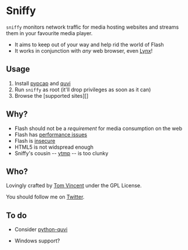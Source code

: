 # Sniffy

`sniffy` monitors network traffic for media hosting websites and streams them in
your favourite media player.

* It aims to keep out of your way and help rid the world of Flash
* It works in conjunction with *any* web browser, even [Lynx][]!

## Usage

1. Install [pypcap][] and [quvi][]
2. Run `sniffy` as root (it'll drop privileges as soon as it can)
3. Browse the [supported sites][]

## Why?

* Flash should not be a *requirement* for media consumption on the web
* Flash has [performance issues][fper]
* Flash is [insecure][fsec]
* HTML5 is not widspread enough
* Sniffy's cousin -- [ytmp][] -- is too clunky

## Who?

Lovingly crafted by [Tom Vincent][home] under the GPL License.

You should follow me on [Twitter][].

## To do

* Consider [python-quvi][]
* Windows support?

  [quvi]: http://quvi.sourceforge.net/
  [pypcap]: https://code.google.com/p/pypcap/
  [ytmp]: https://github.com/tlvince/ytmp
  [python-quvi]: https://github.com/metal3d/python-quvi
  [home]: http://tlvince.com
  [twitter]: https://twitter.com/tlvince
  [fper]: https://en.wikipedia.org/wiki/Adobe_Flash#Performance
  [fsec]: https://en.wikipedia.org/wiki/Adobe_Flash#Flash_client_security
  [lynx]: https://en.wikipedia.org/wiki/Lynx_(web_browser)
